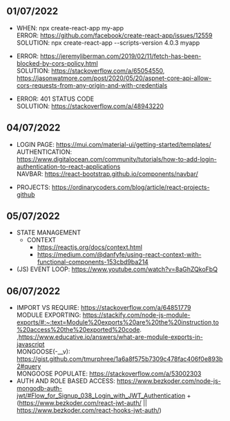 ## 01/07/2022
- WHEN: npx create-react-app my-app <br />
  ERROR: https://github.com/facebook/create-react-app/issues/12559 <br />
  SOLUTION: npx create-react-app --scripts-version 4.0.3 myapp <br />

- ERROR: https://jeremyliberman.com/2019/02/11/fetch-has-been-blocked-by-cors-policy.html <br />
  SOLUTION: https://stackoverflow.com/a/65054550, https://jasonwatmore.com/post/2020/05/20/aspnet-core-api-allow-cors-requests-from-any-origin-and-with-credentials <br />
  
- ERROR: 401 STATUS CODE <br />
  SOLUTION: https://stackoverflow.com/a/48943220 <br />

## 04/07/2022
- LOGIN PAGE: https://mui.com/material-ui/getting-started/templates/ <br />
  AUTHENTICATION: https://www.digitalocean.com/community/tutorials/how-to-add-login-authentication-to-react-applications <br />
  NAVBAR: https://react-bootstrap.github.io/components/navbar/ <br />
  
- PROJECTS: https://ordinarycoders.com/blog/article/react-projects-github

## 05/07/2022
- STATE MANAGEMENT
  - CONTEXT
    - https://reactjs.org/docs/context.html
    - https://medium.com/@danfyfe/using-react-context-with-functional-components-153cbd9ba214
- (JS) EVENT LOOP: https://www.youtube.com/watch?v=8aGhZQkoFbQ

## 06/07/2022
- IMPORT VS REQUIRE: https://stackoverflow.com/a/64851779 <br />
  MODULE EXPORTING: https://stackify.com/node-js-module-exports/#:~:text=Module%20exports%20are%20the%20instruction,to%20access%20the%20exported%20code. ,https://www.educative.io/answers/what-are-module-exports-in-javascript<br />
  MONGOOSE(-__v): https://gist.github.com/tmurphree/1a6a8f575b7309c478fac406f0e893b2#query <br /> 
  MONGOOSE POPULATE: https://stackoverflow.com/a/53002303 <br />
- AUTH AND ROLE BASED ACCESS: https://www.bezkoder.com/node-js-mongodb-auth-jwt/#Flow_for_Signup_038_Login_with_JWT_Authentication + (https://www.bezkoder.com/react-jwt-auth/ || https://www.bezkoder.com/react-hooks-jwt-auth/)
